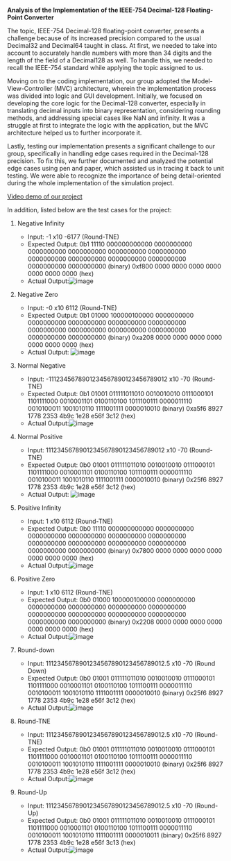**Analysis of the Implementation of the IEEE-754 Decimal-128 Floating-Point Converter**

The topic, IEEE-754 Decimal-128 floating-point converter, presents a challenge because of its increased precision compared to the usual Decimal32 and Decimal64 taught in class. At first, we needed to take into account to accurately handle numbers with more than 34 digits and the length of the field of a Decimal128 as well. To handle this, we needed to recall the IEEE-754 standard while applying the topic assigned to us.

Moving on to the coding implementation, our group adopted the Model-View-Controller (MVC) architecture, wherein the implementation process was divided into logic and GUI development. Initially, we focused on developing the core logic for the Decimal-128 converter, especially in translating decimal inputs into binary representation, considering rounding methods, and addressing special cases like NaN and infinity. It was a struggle at first to integrate the logic with the application, but the MVC architecture helped us to further incorporate it.

Lastly, testing our implementation presents a significant challenge to our group, specifically in handling edge cases required in the Decimal-128 precision. To fix this, we further documented and analyzed the potential edge cases using pen and paper, which assisted us in tracing it back to unit testing. We were able to recognize the importance of being detail-oriented during the whole implementation of the simulation project.

[Video demo of our project](https://youtu.be/91luqW7JkRM)

In addition, listed below are the test cases for the project:

1. Negative Infinity
   * Input: -1 x10 -6177 (Round-TNE)
   * Expected Output: 0b1 11110 000000000000 0000000000 0000000000 0000000000 0000000000 0000000000 0000000000 0000000000 0000000000 0000000000 0000000000 0000000000 (binary)
                    0xf800 0000 0000 0000 0000 0000 0000 0000 (hex)
   * Actual Output:![image](https://github.com/dhannn/decimal128-converter/assets/135326621/fcc2fbfd-a1d2-4435-8113-3e79fa0467f1)
          
2. Negative Zero
   * Input: -0 x10 6112 (Round-TNE)
   * Expected Output: 0b1 01000 100000100000 0000000000 0000000000 0000000000 0000000000 0000000000 0000000000 0000000000 0000000000 0000000000 0000000000 0000000000 (binary)
				            0xa208 0000 0000 0000 0000 0000 0000 0000  (hex)
   * Actual Output: ![image](https://github.com/dhannn/decimal128-converter/assets/135326621/62879acc-63b5-4434-893f-e417e2a4f1b0)

3. Normal Negative
   * Input: -1112345678901234567890123456789012 x10 -70 (Round-TNE)
   * Expected Output: 0b1 01001 011111011010 0010010010 0111000101 1101111000 0010001101 0100110100 1011100111 0000011110 0010100011 1001010110 1111001111 0000010010 (binary)
				            0xa5f6 8927 1778 2353 4b9c 1e28 e56f 3c12  (hex)
   * Actual Output:![image](https://github.com/dhannn/decimal128-converter/assets/135326621/4448d5e2-c318-4243-aec5-e00cbb3d404f)

4. Normal Positive
   * Input: 1112345678901234567890123456789012 x10 -70 (Round-TNE)
   * Expected Output: 0b0 01001 011111011010 0010010010 0111000101 1101111000 0010001101 0100110100 1011100111 0000011110 0010100011 1001010110 1111001111 0000010010 (binary)
				            0x25f6 8927 1778 2353 4b9c 1e28 e56f 3c12  (hex)
   * Actual Output: ![image](https://github.com/dhannn/decimal128-converter/assets/135326621/7508b95c-d483-48aa-9a44-381f200ea21a)

5. Positive Infinity
   * Input: 1 x10 6112 (Round-TNE)
   * Expected Output: 0b0 11110 000000000000 0000000000 0000000000 0000000000 0000000000 0000000000 0000000000 0000000000 0000000000 0000000000 0000000000 0000000000 (binary)
				            0x7800 0000 0000 0000 0000 0000 0000 0000  (hex)
   * Actual Output:![image](https://github.com/dhannn/decimal128-converter/assets/135326621/5244e3f7-b94a-4e33-93ed-2192678beedd)

6. Positive Zero
   * Input: 1 x10 6112 (Round-TNE)
   * Expected Output: 0b0 01000 100000100000 0000000000 0000000000 0000000000 0000000000 0000000000 0000000000 0000000000 0000000000 0000000000 0000000000 0000000000 (binary)
			              0x2208 0000 0000 0000 0000 0000 0000 0000  (hex)
   * Actual Output:![image](https://github.com/dhannn/decimal128-converter/assets/135326621/956183b8-a271-4a2d-94e6-dff9a2d219c5)

7. Round-down
   * Input: 1112345678901234567890123456789012.5 x10 -70 (Round Down)
   * Expected Output: 0b0 01001 011111011010 0010010010 0111000101 1101111000 0010001101 0100110100 1011100111 0000011110 0010100011 1001010110 1111001111 0000010010 (binary)
            				0x25f6 8927 1778 2353 4b9c 1e28 e56f 3c12  (hex)
   * Actual Output:![image](https://github.com/dhannn/decimal128-converter/assets/135326621/d7e5f198-5077-45da-98b8-d6df46dcdc9b)

8. Round-TNE
   * Input: 1112345678901234567890123456789012.5 x10 -70 (Round-TNE)
   * Expected Output: 0b0 01001 011111011010 0010010010 0111000101 1101111000 0010001101 0100110100 1011100111 0000011110 0010100011 1001010110 1111001111 0000010010 (binary)
            				0x25f6 8927 1778 2353 4b9c 1e28 e56f 3c12  (hex)
   * Actual Output:![image](https://github.com/dhannn/decimal128-converter/assets/135326621/0b027d2b-afa8-4525-a32d-b36f63907931)

9. Round-Up
   * Input: 1112345678901234567890123456789012.5 x10 -70 (Round-Up)
   * Expected Output: 0b0 01001 011111011010 0010010010 0111000101 1101111000 0010001101 0100110100 1011100111 0000011110 0010100011 1001010110 1111001111 0000010011 (binary)
            				0x25f6 8927 1778 2353 4b9c 1e28 e56f 3c13  (hex)
   * Actual Output:![image](https://github.com/dhannn/decimal128-converter/assets/135326621/f4e50423-a94c-4580-9d45-d6a1d3dcfdbb)






   

  

    

